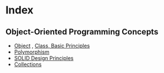 # Index

## Object-Oriented Programming Concepts
- [Object](Object.md) , [Class, Basic Principles](basics.md)
- [Polymorphism](polymorphism.md)
- [SOLID Design Principles](https://github.com/mikeknep/SOLID)
- [Collections](Collections.md)
